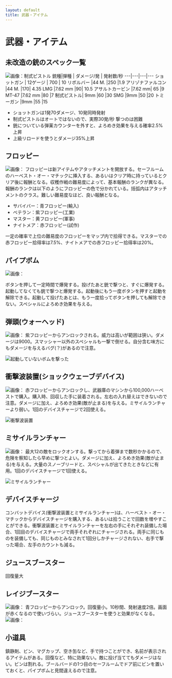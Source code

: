 ```yaml
---
layout: default
title: 武器・アイテム
---
```

# 武器・アイテム

## 未改造の銃のスペック一覧
![画像：制式ピストル](../images/wep_pistle.jpg)
銃種|弾種	| ダメージ/発 |	 発射数/秒
---|---|---|---
ショットガン	| 12ゲージ	| 700	| 10
リボルバー	|44 M.	|250	|1.9
アリゾナファルコン	|44 M.	|170|	4.35
LMG	|7.62 mm	|90|	10.5
アサルトカービン	|7.62 mm|	65	|9
MT-47	|7.62 mm	|80	|7
制式ピストル|	9mm	|60	|30
SMG	|9mm	|50	|20
トミーガン	|9mm	|55	|15

* ショットガンは1発70ダメージ、10発同時発射
* 制式ピストルはオートではないので、実際30発/秒 撃つのは困難
* 銃についている弾薬カウンターを外すと、よろめき効果を与える確率2.5%上昇
* 上級リロードを使うとダメージ35%上昇

## フロッピー
![画像：](../images/wep_floppy.jpg)
フロッピーは新アイテムやアタッチメントを開放する。セーフルームのハーベスト・オー・マチックに挿入する、あるいはクリア時に持っているとクリア後に報酬となる。収穫作戦の難易度によって、基本報酬のランクが異なる。報酬のランクは以下のようにフロッピーの色で分かれている。括弧内はアタッチメントのクラス。難しい難易度なほど、良い報酬となる。

* サバイバー：青フロッピー(輸入)
* ベテラン：紫フロッピー(工業)
* マスター：黄フロッピー(軍事)
* ナイトメア：赤フロッピー(試作)

一定の確率で上位の難易度のフロッピーをマップ内で拾得できる。マスターでの赤フロッピー拾得率は7.5%、ナイトメアでの赤フロッピー拾得率は20%。

## パイプボム
![画像：](../images/wep_pipe.jpg)

ボタンを押して一定時間で爆発する。投げたあと銃で撃つと、すぐに爆発する。起動してなくても銃で撃つと爆発する。起動後にもう一度ボタンを押すと起動を解除できる。起動して投げたあとは、もう一度拾ってボタンを押しても解除できない。スペシャルによろめき効果を与える。


## 弾頭(ウォーヘッド)
![画像：](../images/wep_warhead.jpg)
紫フロッピーからアンロックされる。威力は高いが範囲は狭い。ダメージは9000。スマッシャー以外のスペシャルも一撃で倒せる。自分含む味方にもダメージを与えるバグ(？)があるので注意。

![起動していないボムを撃った](https://user-images.githubusercontent.com/1223395/167609944-5c5f2b34-abc9-45b1-9cc0-511d356b748f.gif)

## 衝撃波装置(ショックウェーブデバイス)
![画像：](../images/wep_shock.jpg)
赤フロッピーからアンロックし、武器庫のマシンから100,000ハーベストで購入。購入時、回収した手に装着される。左右の入れ替えはできないので注意。ダメージに加え、よろめき効果(敵が止まる)を与える。ミサイルランチャーより弱い。1回のデバイスチャージで2回使える。

![衝撃波装置](https://user-images.githubusercontent.com/1223395/167611118-f6b56170-df34-46c5-9604-2c9dcfa39b44.gif)

## ミサイルランチャー
![画像：](../images/wep_misile.jpg)
最大12の敵をロックオンする。撃ってから着弾まで数秒かかるので、危険を察知したら早めに撃つとよい。ダメージに加え、よろめき効果(敵が止まる)を与える。大量のスノーブリードと、スペシャルが出てきたときなどに有用。1回のデバイスチャージで1回使える。

![ミサイルランチャー](https://user-images.githubusercontent.com/1223395/167611019-bec692f2-1c5e-43d9-b2f2-dcc65ab7b653.gif)

## デバイスチャージ
コンバットデバイス(衝撃波装置とミサイルランチャー)は、ハーベスト・オー・マチックからデバイスチャージを購入する、あるいは拾うことで回数を増やすことができる。衝撃波装置とミサイルランチャーを左右の手にそれぞれ装備した場合、1回目のデバイスチャージで両手それぞれにチャージされる。両手に同じものを装備しても、同じものとみなされて1回分しかチャージされない、右手で撃った場合、左手のカウントも減る。


## ジュースブースター
回復量大

## レイジブースター
![画像：](../images/wep_reigi.jpg)
青フロッピーからアンロック。回復量小。10秒間、発射速度2倍。画面が赤くなるので使いづらい。ジュースブースターを使うと効果がなくなる。
![画像：](../images/wep_reigi2.jpg)

## 小道具
鎮静剤、ビン、マグカップ、空き缶など、手で持つことができ、名前が表示されるアイテムがある。回復など、特に効果ない。敵に投げ当ててもダメージはない。ビンは割れる。ブールバードの1つ目のセーフルームでドア前にビンを置いておくと、パイプボムと見間違えるので注意。
